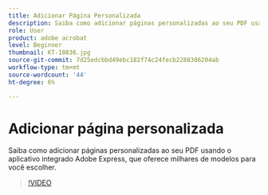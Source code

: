 ```yaml
---
title: Adicionar Página Personalizada
description: Saiba como adicionar páginas personalizadas ao seu PDF usando o aplicativo integrado Adobe Express
role: User
product: adobe acrobat
level: Beginner
thumbnail: KT-10836.jpg
source-git-commit: 7d25edcbbd49ebc182f74c24fecb2288386204ab
workflow-type: tm+mt
source-wordcount: '44'
ht-degree: 6%

---
```


# Adicionar página personalizada

Saiba como adicionar páginas personalizadas ao seu PDF usando o aplicativo integrado Adobe Express, que oferece milhares de modelos para você escolher.

>[!VIDEO](https://video.tv.adobe.com/v/347331?hidetitle=true)

